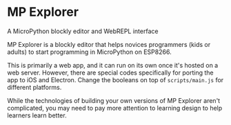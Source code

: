 # MP Explorer
A MicroPython blockly editor and WebREPL interface

MP Explorer is a blockly editor that helps novices programmers (kids or adults) to start programming in MicroPython on ESP8266. 

This is primarily a web app, and it can run on its own once it's hosted on a web server. However, there are special codes specifically for porting the app to iOS and Electron. Change the booleans on top of `scripts/main.js` for different platforms.

While the technologies of building your own versions of MP Explorer aren't complicated, you may need to pay more attention to learning design to help learners learn better.

